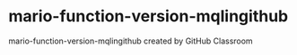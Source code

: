 # mario-function-version-mqlingithub
mario-function-version-mqlingithub created by GitHub Classroom

